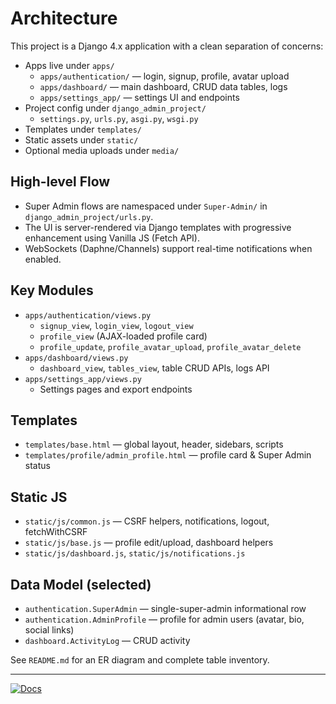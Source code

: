 # Architecture

This project is a Django 4.x application with a clean separation of concerns:

- Apps live under `apps/`
  - `apps/authentication/` — login, signup, profile, avatar upload
  - `apps/dashboard/` — main dashboard, CRUD data tables, logs
  - `apps/settings_app/` — settings UI and endpoints
- Project config under `django_admin_project/`
  - `settings.py`, `urls.py`, `asgi.py`, `wsgi.py`
- Templates under `templates/`
- Static assets under `static/`
- Optional media uploads under `media/`

## High-level Flow

- Super Admin flows are namespaced under `Super-Admin/` in `django_admin_project/urls.py`.
- The UI is server-rendered via Django templates with progressive enhancement using Vanilla JS (Fetch API).
- WebSockets (Daphne/Channels) support real-time notifications when enabled.

## Key Modules

- `apps/authentication/views.py`
  - `signup_view`, `login_view`, `logout_view`
  - `profile_view` (AJAX-loaded profile card)
  - `profile_update`, `profile_avatar_upload`, `profile_avatar_delete`
- `apps/dashboard/views.py`
  - `dashboard_view`, `tables_view`, table CRUD APIs, logs API
- `apps/settings_app/views.py`
  - Settings pages and export endpoints

## Templates

- `templates/base.html` — global layout, header, sidebars, scripts
- `templates/profile/admin_profile.html` — profile card & Super Admin status

## Static JS

- `static/js/common.js` — CSRF helpers, notifications, logout, fetchWithCSRF
- `static/js/base.js` — profile edit/upload, dashboard helpers
- `static/js/dashboard.js`, `static/js/notifications.js`

## Data Model (selected)

- `authentication.SuperAdmin` — single-super-admin informational row
- `authentication.AdminProfile` — profile for admin users (avatar, bio, social links)
- `dashboard.ActivityLog` — CRUD activity

See `README.md` for an ER diagram and complete table inventory.

---

[![Docs](https://img.shields.io/badge/Docs-Site-blue)](https://ishwarchoudhari.github.io/FloDo/)
